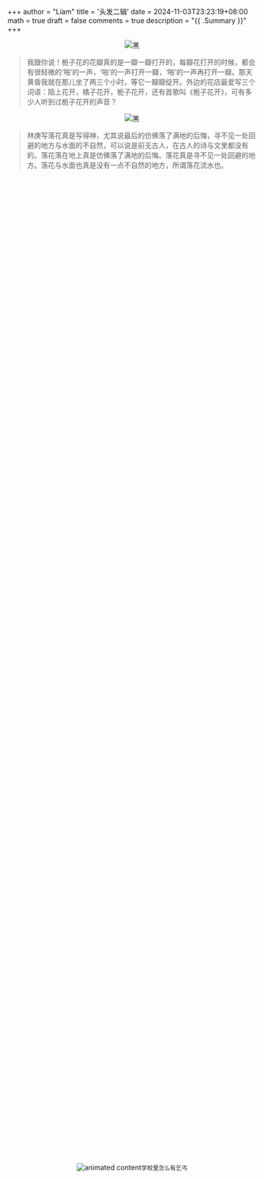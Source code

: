 +++
author = "Liam"
title = '头发二辑'
date = 2024-11-03T23:23:19+08:00
math = true 
draft = false
comments = true
description = "{{ .Summary }}"
+++

<div style="display: flex; justify-content: center; flex-direction: column; align-items: center;">
  <img src="/images/white.JPEG" alt="黑" class="img-apple">
  <small style="text-align: center;"></small>
</div>

> 我跟你说！栀子花的花瓣真的是一瓣一瓣打开的，每瓣花打开的时候，都会有很轻微的‘啪’的一声，‘啪’的一声打开一瓣，‘啪’的一声再打开一瓣。那天黄昏我就在那儿坐了两三个小时，等它一瓣瓣绽开。外边的花店最爱写三个词语：陌上花开，橘子花开，栀子花开，还有首歌叫《栀子花开》，可有多少人听到过栀子花开的声音？

<div style="display: flex; justify-content: center; flex-direction: column; align-items: center;">
  <img src="/images/black.JPEG" alt="黑" class="img-apple">
  <small style="text-align: center;"></small>
</div>

>林庚写落花真是写得神，尤其说最后的仿佛落了满地的后悔，寻不见一处回避的地方与水面的不自然，可以说是前无古人，在古人的诗与文里都没有的。落花落在地上真是仿佛落了满地的后悔。落花真是寻不见一处回避的地方。落花与水面也真是没有一点不自然的地方，所谓落花流水也。
>

<div style="display: flex; justify-content: center; align-items: center; width: 100%; height: 100vh;">
    <img src="https://picx.zhimg.com/80/v2-335ac6956dc414080b0b146341fed603_1440w.gif" alt="animated content" style="max-width: 100%; height: auto;" /> <small style="text-align: center;">学校里怎么有乞丐</small>
</div>

